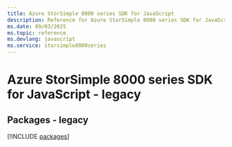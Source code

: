 ```yaml
---
title: Azure StorSimple 8000 series SDK for JavaScript
description: Reference for Azure StorSimple 8000 series SDK for JavaScript
ms.date: 09/03/2025
ms.topic: reference
ms.devlang: javascript
ms.service: storsimple8000series
---
```

# Azure StorSimple 8000 series SDK for JavaScript - legacy
## Packages - legacy
[!INCLUDE [packages](storsimple-8000-series-index.md)]